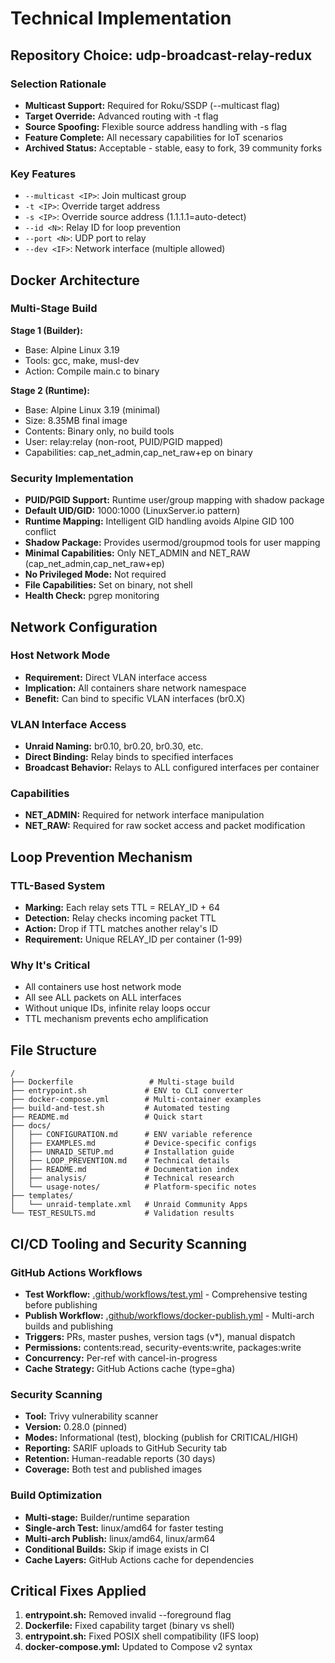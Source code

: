 # Technical Implementation

## Repository Choice: udp-broadcast-relay-redux

### Selection Rationale
- **Multicast Support:** Required for Roku/SSDP (--multicast flag)
- **Target Override:** Advanced routing with -t flag
- **Source Spoofing:** Flexible source address handling with -s flag
- **Feature Complete:** All necessary capabilities for IoT scenarios
- **Archived Status:** Acceptable - stable, easy to fork, 39 community forks

### Key Features
- `--multicast <IP>`: Join multicast group
- `-t <IP>`: Override target address
- `-s <IP>`: Override source address (1.1.1.1=auto-detect)
- `--id <N>`: Relay ID for loop prevention
- `--port <N>`: UDP port to relay
- `--dev <IF>`: Network interface (multiple allowed)

## Docker Architecture

### Multi-Stage Build
**Stage 1 (Builder):**
- Base: Alpine Linux 3.19
- Tools: gcc, make, musl-dev
- Action: Compile main.c to binary

**Stage 2 (Runtime):**
- Base: Alpine Linux 3.19 (minimal)
- Size: 8.35MB final image
- Contents: Binary only, no build tools
- User: relay:relay (non-root, PUID/PGID mapped)
- Capabilities: cap_net_admin,cap_net_raw+ep on binary

### Security Implementation
- **PUID/PGID Support:** Runtime user/group mapping with shadow package
- **Default UID/GID:** 1000:1000 (LinuxServer.io pattern)
- **Runtime Mapping:** Intelligent GID handling avoids Alpine GID 100 conflict
- **Shadow Package:** Provides usermod/groupmod tools for user mapping
- **Minimal Capabilities:** Only NET_ADMIN and NET_RAW (cap_net_admin,cap_net_raw+ep)
- **No Privileged Mode:** Not required
- **File Capabilities:** Set on binary, not shell
- **Health Check:** pgrep monitoring

## Network Configuration

### Host Network Mode
- **Requirement:** Direct VLAN interface access
- **Implication:** All containers share network namespace
- **Benefit:** Can bind to specific VLAN interfaces (br0.X)

### VLAN Interface Access
- **Unraid Naming:** br0.10, br0.20, br0.30, etc.
- **Direct Binding:** Relay binds to specified interfaces
- **Broadcast Behavior:** Relays to ALL configured interfaces per container

### Capabilities
- **NET_ADMIN:** Required for network interface manipulation
- **NET_RAW:** Required for raw socket access and packet modification

## Loop Prevention Mechanism

### TTL-Based System
- **Marking:** Each relay sets TTL = RELAY_ID + 64
- **Detection:** Relay checks incoming packet TTL
- **Action:** Drop if TTL matches another relay's ID
- **Requirement:** Unique RELAY_ID per container (1-99)

### Why It's Critical
- All containers use host network mode
- All see ALL packets on ALL interfaces
- Without unique IDs, infinite relay loops occur
- TTL mechanism prevents echo amplification

## File Structure

```
/
├── Dockerfile                 # Multi-stage build
├── entrypoint.sh             # ENV to CLI converter
├── docker-compose.yml        # Multi-container examples
├── build-and-test.sh         # Automated testing
├── README.md                 # Quick start
├── docs/
│   ├── CONFIGURATION.md      # ENV variable reference
│   ├── EXAMPLES.md           # Device-specific configs
│   ├── UNRAID_SETUP.md       # Installation guide
│   ├── LOOP_PREVENTION.md    # Technical details
│   ├── README.md             # Documentation index
│   ├── analysis/             # Technical research
│   └── usage-notes/          # Platform-specific notes
├── templates/
│   └── unraid-template.xml   # Unraid Community Apps
└── TEST_RESULTS.md           # Validation results
```

## CI/CD Tooling and Security Scanning

### GitHub Actions Workflows
- **Test Workflow:** [.github/workflows/test.yml](.github/workflows/test.yml) - Comprehensive testing before publishing
- **Publish Workflow:** [.github/workflows/docker-publish.yml](.github/workflows/docker-publish.yml) - Multi-arch builds and publishing
- **Triggers:** PRs, master pushes, version tags (v*), manual dispatch
- **Permissions:** contents:read, security-events:write, packages:write
- **Concurrency:** Per-ref with cancel-in-progress
- **Cache Strategy:** GitHub Actions cache (type=gha)

### Security Scanning
- **Tool:** Trivy vulnerability scanner
- **Version:** 0.28.0 (pinned)
- **Modes:** Informational (test), blocking (publish for CRITICAL/HIGH)
- **Reporting:** SARIF uploads to GitHub Security tab
- **Retention:** Human-readable reports (30 days)
- **Coverage:** Both test and published images

### Build Optimization
- **Multi-stage:** Builder/runtime separation
- **Single-arch Test:** linux/amd64 for faster testing
- **Multi-arch Publish:** linux/amd64, linux/arm64
- **Conditional Builds:** Skip if image exists in CI
- **Cache Layers:** GitHub Actions cache for dependencies

## Critical Fixes Applied
1. **entrypoint.sh:** Removed invalid --foreground flag
2. **Dockerfile:** Fixed capability target (binary vs shell)
3. **entrypoint.sh:** Fixed POSIX shell compatibility (IFS loop)
4. **docker-compose.yml:** Updated to Compose v2 syntax
